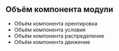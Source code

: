 ## Объём компонента модули

- Объём компонента орентировка
- Объём компонента условия
- Объём компонента распределение
- Объём компонента движение